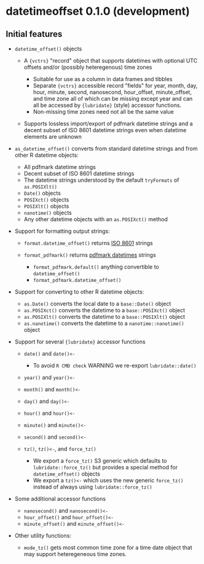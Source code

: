 datetimeoffset 0.1.0 (development)
==================================

Initial features
----------------

* `datetime_offset()` objects
 
  + A `{vctrs}` "record" object that supports datetimes with optional UTC offsets and/or (possibly heteregenous) time zones

    - Suitable for use as a column in data frames and tibbles
    - Separate `{vctrs}` accessible record "fields" for year, month, day, hour, 
      minute, second, nanosecond, hour\_offset, minute\_offset, and time zone all of which 
      can be missing except year and can all be accessed by `{lubridate}` (style) 
      accessor functions.  
    - Non-missing time zones need not all be the same value 

  + Supports lossless import/export of pdfmark datetime strings and a decent subset of 
    ISO 8601 datetime strings even when datetime elements are unknown

* `as_datetime_offset()` converts from standard datetime strings and from other R datetime objects:

  + All pdfmark datetime strings
  + Decent subset of ISO 8601 datetime strings
  + The datetime strings understood by the default `tryFormats` of `as.POSIXlt()`
  + `Date()` objects
  + `POSIXct()` objects
  + `POSIXlt()` objects
  + `nanotime()` objects
  + Any other datetime objects with an `as.POSIXct()` method

* Support for formatting output strings:

    + `format.datetime_offset()` returns [ISO 8601](https://en.wikipedia.org/wiki/ISO_8601#Combined_date_and_time_representations) strings
    + `format_pdfmark()` returns [pdfmark datetimes](https://opensource.adobe.com/dc-acrobat-sdk-docs/library/pdfmark/pdfmark_Basic.html#document-info-dictionary-docinfo) strings

      - `format_pdfmark.default()` anything convertible to `datetime_offset()`
      - `format_pdfmark.datetime_offset()`

* Support for converting to other R datetime objects:

  + `as.Date()` converts the local date to a `base::Date()` object
  + `as.POSIXct()` converts the datetime to a `base::POSIXct()` object
  + `as.POSIXlt()` converts the datetime to a `base::POSIXlt()` object
  + `as.nanotime()` converts the datetime to a `nanotime::nanotime()` object

* Support for several `{lubridate}` accessor functions

  + `date()` and `date()<-`

    - To avoid `R CMD check` WARNING we re-export `lubridate::date()`

  + `year()` and `year()<-`
  + `month()` and `month()<-`
  + `day()` and `day()<-`
  + `hour()` and `hour()<-`
  + `minute()` and `minute()<-`
  + `second()` and `second()<-`
  + `tz()`, `tz()<-`, and `force_tz()`

    - We export a `force_tz()` S3 generic which defaults to `lubridate::force_tz()`
      but provides a special method for `datetime_offset()` objects
    - We export a `tz()<-` which uses the new generic `force_tz()`
      instead of always using `lubridate::force_tz()`

* Some additional accessor functions

  + `nanosecond()` and `nanosecond()<-`
  + `hour_offset()` and `hour_offset()<-`
  + `minute_offset()` and `minute_offset()<-`

* Other utility functions:

  + `mode_tz()` gets most common time zone for a time date object
    that may support heteregeneous time zones.
